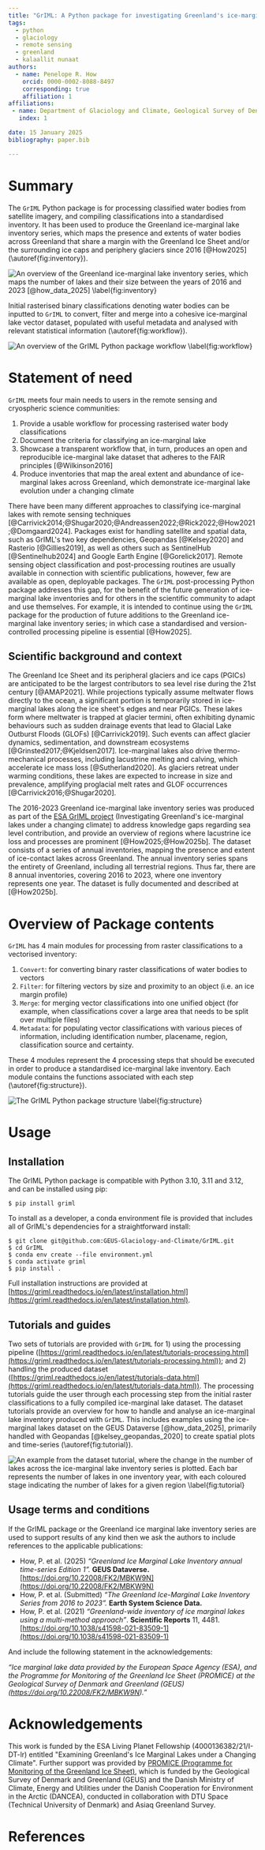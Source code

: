```yaml
---
title: "GrIML: A Python package for investigating Greenland's ice-marginal lakes under a changing climate"
tags:
  - python
  - glaciology
  - remote sensing
  - greenland
  - kalaallit nunaat
authors:
  - name: Penelope R. How
    orcid: 0000-0002-8088-8497
    corresponding: true
    affiliation: 1
affiliations:
 - name: Department of Glaciology and Climate, Geological Survey of Denmark and Greenland (GEUS), Nuuk, Greenland
   index: 1

date: 15 January 2025
bibliography: paper.bib

---
```



# Summary

The `GrIML` Python package is for processing classified water bodies from satellite imagery, and compiling classifications into a standardised inventory. It has been used to produce the Greenland ice-marginal lake inventory series, which maps the presence and extents of water bodies across Greenland that share a margin with the Greenland Ice Sheet and/or the surrounding ice caps and periphery glaciers since 2016 [@How2025] (\autoref{fig:inventory}). 

![An overview of the Greenland ice-marginal lake inventory series, which maps the number of lakes and their size between the years of 2016 and 2023 [@how_data_2025] \label{fig:inventory}]()

Initial rasterised binary classifications denoting water bodies can be inputted to `GrIML` to convert, filter and merge into a cohesive ice-marginal lake vector dataset, populated with useful metadata and analysed with relevant statistical information (\autoref{fig:workflow}).

![An overview of the GrIML Python package workflow \label{fig:workflow}](https://github.com/PennyHow/GrIML/blob/main/other/reporting/figures/griml_workflow_without_gee.png?raw=true)


# Statement of need

`GrIML` meets four main needs to users in the remote sensing and cryospheric science communities:

1. Provide a usable workflow for processing rasterised water body classifications
2. Document the criteria for classifying an ice-marginal lake
3. Showcase a transparent workflow that, in turn, produces an open and reproducible ice-marginal lake dataset that adheres to the FAIR principles [@Wilkinson2016]
4. Produce inventories that map the areal extent and abundance of ice-marginal lakes across Greenland, which demonstrate ice-marginal lake evolution under a changing climate

There have been many different approaches to classifying ice-marginal lakes with remote sensing techniques [@Carrivick2014;@Shugar2020;@Andreassen2022;@Rick2022;@How2021;@Domgaard2024]. Packages exist for handling satellite and spatial data, such as GrIML's two key dependencies, Geopandas [@Kelsey2020] and Rasterio [@Gillies2019], as well as others such as SentinelHub [@Sentinelhub2024] and Google Earth Engine [@Gorelick2017]. Remote sensing object classification and post-processing routines are usually available in connection with scientific publications, however, few are available as open, deployable packages. The `GrIML` post-processing Python package addresses this gap, for the benefit of the future generation of ice-marginal lake inventories and for others in the scientific community to adapt and use themselves. For example, it is intended to continue using the `GrIML` package for the production of future additions to the Greenland ice-marginal lake inventory series; in which case a standardised and version-controlled processing pipeline is essential [@How2025].


## Scientific background and context

The Greenland Ice Sheet and its peripheral glaciers and ice caps (PGICs) are anticipated to be the largest contributors to sea level rise during the 21st century [@AMAP2021]. While projections typically assume meltwater flows directly to the ocean, a significant portion is temporarily stored in ice-marginal lakes along the ice sheet's edges and near PGICs. These lakes form where meltwater is trapped at glacier termini, often exhibiting dynamic behaviours such as sudden drainage events that lead to Glacial Lake Outburst Floods (GLOFs) [@Carrivick2019]. Such events can affect glacier dynamics, sedimentation, and downstream ecosystems [@Grinsted2017;@Kjeldsen2017]. Ice-marginal lakes also drive thermo-mechanical processes, including lacustrine melting and calving, which accelerate ice mass loss [@Sutherland2020]. As glaciers retreat under warming conditions, these lakes are expected to increase in size and prevalence, amplifying proglacial melt rates and GLOF occurrences [@Carrivick2016;@Shugar2020].

The 2016-2023 Greenland ice-marginal lake inventory series was produced as part of the [ESA GrIML project](https://eo4society.esa.int/projects/griml/) (Investigating Greenland's ice-marginal lakes under a changing climate) to address knowledge gaps regarding sea level contribution, and provide an overview of regions where lacustrine ice loss and processes are prominent [@How2025;@How2025b]. The dataset consists of a series of annual inventories, mapping the presence and extent of ice-contact lakes across Greenland. The annual inventory series spans the entirety of Greenland, including all terrestrial regions. Thus far, there are 8 annual inventories, covering 2016 to 2023, where one inventory represents one year. The dataset is fully documented and described at [@How2025b].


# Overview of Package contents

`GrIML` has 4 main modules for processing from raster classifications to a vectorised inventory:

1. `Convert`: for converting binary raster classifications of water bodies to vectors
2. `Filter`: for filtering vectors by size and proximity to an object (i.e. an ice margin profile)
3. `Merge`: for merging vector classifications into one unified object (for example, when classifications cover a large area that needs to be split over multiple files)
4. `Metadata`: for populating vector classifications with various pieces of information, including identification number, placename, region, classification source and certainty.

These 4 modules represent the 4 processing steps that should be executed in order to produce a standardised ice-marginal lake inventory. Each module contains the functions associated with each step (\autoref{fig:structure}).

![The GrIML Python package structure \label{fig:structure}](https://github.com/PennyHow/GrIML/blob/main/other/reporting/figures/griml_package_structure.png?raw=true)


# Usage
## Installation

The GrIML Python package is compatible with Python 3.10, 3.11 and 3.12, and can be installed using pip:

```
$ pip install griml
```

To install as a developer, a conda environment file is provided that includes all of GrIML's dependencies for a straightforward install:

```
$ git clone git@github.com:GEUS-Glaciology-and-Climate/GrIML.git
$ cd GrIML
$ conda env create --file environment.yml
$ conda activate griml
$ pip install .
```

Full installation instructions are provided at [https://griml.readthedocs.io/en/latest/installation.html](https://griml.readthedocs.io/en/latest/installation.html).


## Tutorials and guides

Two sets of tutorials are provided with `GrIML` for 1) using the processing pipeline ([https://griml.readthedocs.io/en/latest/tutorials-processing.html](https://griml.readthedocs.io/en/latest/tutorials-processing.html)); and 2) handling the produced dataset ([https://griml.readthedocs.io/en/latest/tutorials-data.html](https://griml.readthedocs.io/en/latest/tutorials-data.html)). The processing tutorials guide the user through each processing step from the initial raster classifications to a fully compiled ice-marginal lake dataset. The dataset tutorials provide an overview for how to handle and analyse an ice-marginal lake inventory produced with `GrIML`. This includes examples using the ice-marginal lakes dataset on the GEUS Dataverse [@how_data_2025], primarily handled with Geopandas [@kelsey_geopandas_2020] to create spatial plots and time-series (\autoref{fig:tutorial}).

![An example from the dataset tutorial, where the change in the number of lakes across the ice-marginal lake inventory series is plotted. Each bar represents the number of lakes in one inventory year, with each coloured stage indicating the number of lakes for a given region \label{fig:tutorial}](https://github.com/GEUS-Glaciology-and-Climate/GrIML/blob/main/docs/figures/iml_time_series_plot.png?raw=true)


## Usage terms and conditions

If the GrIML package or the Greenland ice marginal lake inventory series are used to support results of any kind then we ask the authors to include references to the applicable publications:

- How, P. et al. (2025) *“Greenland Ice Marginal Lake Inventory annual time-series Edition 1”.* **GEUS Dataverse.** [https://doi.org/10.22008/FK2/MBKW9N](https://doi.org/10.22008/FK2/MBKW9N)
- How, P. et al. (Submitted) *“The Greenland Ice-Marginal Lake Inventory Series from 2016 to 2023”.* **Earth System Science Data.**
- How, P. et al. (2021) *“Greenland-wide inventory of ice marginal lakes using a multi-method approach”*. **Scientific Reports** 11, 4481. [https://doi.org/10.1038/s41598-021-83509-1](https://doi.org/10.1038/s41598-021-83509-1)

And include the following statement in the acknowledgements:

*“Ice marginal lake data provided by the European Space Agency (ESA), and the Programme for Monitoring of the Greenland Ice Sheet (PROMICE) at the Geological Survey of Denmark and Greenland (GEUS) (https://doi.org/10.22008/FK2/MBKW9N).”*


# Acknowledgements

This work is funded by the ESA Living Planet Fellowship (4000136382/21/I-DT-lr) entitled "Examining Greenland's Ice Marginal Lakes under a Changing Climate". Further support was provided by [PROMICE (Programme for Monitoring of the Greenland Ice Sheet)](https://promice.org), which is funded by the Geological Survey of Denmark and Greenland (GEUS) and the Danish Ministry of Climate, Energy and Utilities under the Danish Cooperation for Environment in the Arctic (DANCEA), conducted in collaboration with DTU Space (Technical University of Denmark) and Asiaq Greenland Survey.


# References

